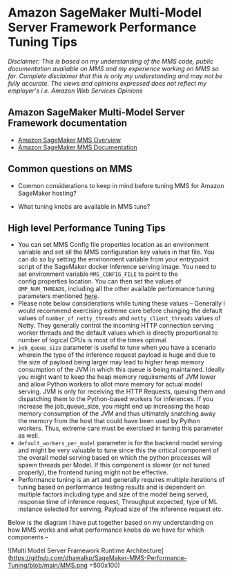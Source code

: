 # Amazon SageMaker Multi-Model Server Framework Performance Tuning Tips

*Disclaimer: This is based on my understanding of the MMS code, public documentation available on MMS and my experience working on MMS so far. Complete disclaimer that this is only my understanding and may not be fully accurate. The views and opinions expressed does not reflect my employer's i.e. Amazon Web Services Opinions*

## Amazon SageMaker Multi-Model Server Framework documentation

* [Amazon SageMaker MMS Overview](https://github.com/awslabs/multi-model-server/tree/1729efcf737c3c52324d4090da3b6542312e889d)
* [Amazon SageMaker MMS Documentation](https://github.com/awslabs/multi-model-server/blob/1729efcf737c3c52324d4090da3b6542312e889d/docs/README.md)


## Common questions on MMS 
* Common considerations to keep in mind before tuning MMS for Amazon SageMaker hosting?
 
* What tuning knobs are available in MMS tune?
 
## High level Performance Tuning Tips

* You can set MMS Config file properties location as an environment variable  and set all the MMS configuration key values in that file. You can do so by setting the environment variable from your entrypoint script of the SageMaker docker Inference serving image. You need to set environment variable `MMS_CONFIG_FILE` to point to the config.properties location. You can then set the values of `OMP_NUM_THREADS`, including all the other available performance tuning parameters mentioned [here](https://github.com/awslabs/multi-model-server/blob/1729efcf737c3c52324d4090da3b6542312e889d/frontend/server/src/main/java/com/amazonaws/ml/mms/util/ConfigManager.java#L343).
* Please note below considerations while tuning these values –
Generally I would recommend exercising extreme care before changing the default values of `number_of_netty_threads` and `netty_client_threads` values of Netty. They generally control the incoming HTTP connection serving worker threads and the default values which is directly proportional to number of logical CPUs is most of the times optimal.
* `job_queue_size` parameter is useful to tune when you have a scenario wherein the type of the inference request payload is huge and due to the size of payload being larger may lead to higher heap memory consumption of the JVM in which this queue is being maintained. Ideally you might want to keep the heap memory requirements of JVM lower and allow Python workers to allot more memory for actual model serving. JVM is only for receiving the HTTP Requests, queuing them and dispatching them to the Python-based workers for inferences. If you increase the job_queue_size, you might end up increasing the heap memory consumption of the JVM and thus ultimately snatching away the memory from the host that could have been used by Python workers. Thus, extreme care must be exercised in tuning this parameter as well.
* `default_workers_per_model` parameter is for the backend model serving and might be very valuable to tune since this the critical component of the overall model serving based on which the python processes will spawn threads per Model. If this component is slower (or not tuned properly), the frontend tuning might not be effective.
* Performance tuning is an art and generally requires multiple iterations of tuning based on performance testing results and is dependent on multiple factors including type and size of the model being served, response time of inference request, Throughput expected, type of ML instance selected for serving, Payload size of the inference request etc.
 
Below is the diagram I have put together based on my understanding on how MMS works and what performance knobs do we have for which components –


![Multi Model Server Framework Runtime Architecture](https://github.com/dhawalkp/SageMaker-MMS-Performance-Tuning/blob/main/MMS.png =500x100)
